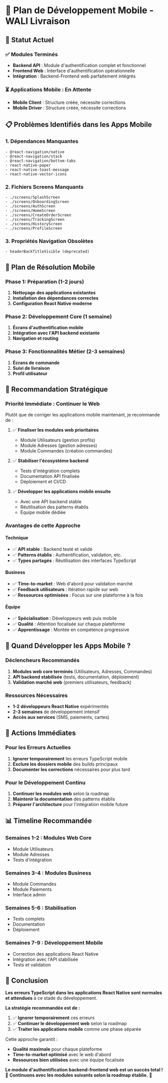 # 📱 Plan de Développement Mobile - WALI Livraison

## 🎯 Statut Actuel

### ✅ **Modules Terminés**
- **Backend API** : Module d'authentification complet et fonctionnel
- **Frontend Web** : Interface d'authentification opérationnelle
- **Intégration** : Backend-Frontend web parfaitement intégrés

### ⏳ **Applications Mobile** : En Attente
- **Mobile Client** : Structure créée, nécessite corrections
- **Mobile Driver** : Structure créée, nécessite corrections

## 📋 Problèmes Identifiés dans les Apps Mobile

### **1. Dépendances Manquantes**
```
- @react-navigation/native
- @react-navigation/stack  
- @react-navigation/bottom-tabs
- react-native-paper
- react-native-toast-message
- react-native-vector-icons
```

### **2. Fichiers Screens Manquants**
```
- ./screens/SplashScreen
- ./screens/OnboardingScreen
- ./screens/AuthScreen
- ./screens/HomeScreen
- ./screens/CreateOrderScreen
- ./screens/TrackingScreen
- ./screens/HistoryScreen
- ./screens/ProfileScreen
```

### **3. Propriétés Navigation Obsolètes**
```
- headerBackTitleVisible (deprecated)
```

## 🚀 Plan de Résolution Mobile

### **Phase 1: Préparation (1-2 jours)**
1. **Nettoyage des applications existantes**
2. **Installation des dépendances correctes**
3. **Configuration React Native moderne**

### **Phase 2: Développement Core (1 semaine)**
1. **Écrans d'authentification mobile**
2. **Intégration avec l'API backend existante**
3. **Navigation et routing**

### **Phase 3: Fonctionnalités Métier (2-3 semaines)**
1. **Écrans de commande**
2. **Suivi de livraison**
3. **Profil utilisateur**

## 🎯 Recommandation Stratégique

### **Priorité Immédiate : Continuer le Web**

Plutôt que de corriger les applications mobile maintenant, je recommande de :

1. ✅ **Finaliser les modules web prioritaires**
   - Module Utilisateurs (gestion profils)
   - Module Adresses (gestion adresses)
   - Module Commandes (création commandes)

2. ✅ **Stabiliser l'écosystème backend**
   - Tests d'intégration complets
   - Documentation API finalisée
   - Déploiement et CI/CD

3. ✅ **Développer les applications mobile ensuite**
   - Avec une API backend stable
   - Réutilisation des patterns établis
   - Équipe mobile dédiée

### **Avantages de cette Approche**

#### **Technique**
- ✅ **API stable** : Backend testé et validé
- ✅ **Patterns établis** : Authentification, validation, etc.
- ✅ **Types partagés** : Réutilisation des interfaces TypeScript

#### **Business**
- ✅ **Time-to-market** : Web d'abord pour validation marché
- ✅ **Feedback utilisateurs** : Itération rapide sur web
- ✅ **Ressources optimisées** : Focus sur une plateforme à la fois

#### **Équipe**
- ✅ **Spécialisation** : Développeurs web puis mobile
- ✅ **Qualité** : Attention focalisée sur chaque plateforme
- ✅ **Apprentissage** : Montée en compétence progressive

## 📱 Quand Développer les Apps Mobile ?

### **Déclencheurs Recommandés**
1. **Modules web core terminés** (Utilisateurs, Adresses, Commandes)
2. **API backend stabilisée** (tests, documentation, déploiement)
3. **Validation marché web** (premiers utilisateurs, feedback)

### **Ressources Nécessaires**
- **1-2 développeurs React Native** expérimentés
- **2-3 semaines** de développement intensif
- **Accès aux services** (SMS, paiements, cartes)

## 🔧 Actions Immédiates

### **Pour les Erreurs Actuelles**
1. **Ignorer temporairement** les erreurs TypeScript mobile
2. **Exclure les dossiers mobile** des builds principaux
3. **Documenter les corrections** nécessaires pour plus tard

### **Pour le Développement Continu**
1. **Continuer les modules web** selon la roadmap
2. **Maintenir la documentation** des patterns établis
3. **Préparer l'architecture** pour l'intégration mobile future

## 📊 Timeline Recommandée

### **Semaines 1-2 : Modules Web Core**
- Module Utilisateurs
- Module Adresses
- Tests d'intégration

### **Semaines 3-4 : Modules Business**
- Module Commandes
- Module Paiements
- Interface admin

### **Semaines 5-6 : Stabilisation**
- Tests complets
- Documentation
- Déploiement

### **Semaines 7-9 : Développement Mobile**
- Correction des applications React Native
- Intégration avec l'API stabilisée
- Tests et validation

## 🎯 Conclusion

**Les erreurs TypeScript dans les applications React Native sont normales et attendues** à ce stade du développement. 

**La stratégie recommandée est de :**
1. ✅ **Ignorer temporairement** ces erreurs
2. ✅ **Continuer le développement web** selon la roadmap
3. ✅ **Traiter les applications mobile** comme une phase séparée

Cette approche garantit :
- **Qualité maximale** pour chaque plateforme
- **Time-to-market optimisé** avec le web d'abord
- **Ressources bien utilisées** avec une équipe focalisée

**Le module d'authentification backend-frontend web est un succès total !** 🎉
**Continuons avec les modules suivants selon la roadmap établie.** 🚀
